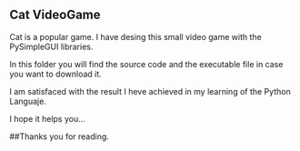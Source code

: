 ## Cat VideoGame

Cat is a popular game. 
I have desing this small video game  with the PySimpleGUI libraries.

In this folder you will find the source code and the executable file 
in case you want to download it.

I am satisfaced with the result I heve achieved in my learning of the 
Python Languaje. 


I hope it helps you...


##Thanks you for reading.